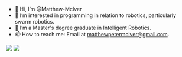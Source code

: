 - 👋 Hi, I’m @Matthew-McIver
- 👀 I’m interested in programming in relation to robotics, particularly swarm robotics.
- 🌱 I’m a Master's degree graduate in Intelligent Robotics.
- 📫 How to reach me: Email at matthewpetermciver@gmail.com.

<!---
Matthew-McIver/Matthew-McIver is a ✨ special ✨ repository because its `README.md` (this file) appears on your GitHub profile.
You can click the Preview link to take a look at your changes.
--->
![](https://img.shields.io/badge/code-python-international?style=flat&logo=python&logoColor=white&color=2bbc8a)
![](https://img.shields.io/badge/code-c-international?style=flat&logo=c&logoColor=white&color=2bbc8a)
